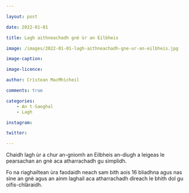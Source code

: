 ```yaml
---

layout: post

date: 2022-01-01

title: Lagh aithneachadh gnè ùr an Eilbheis

image: /images/2022-01-01-lagh-aithneachadh-gne-ur-an-eilbheis.jpg

image-caption:

image-licence:

author: Crìstean MacMhìcheil

comments: true

categories:
    - An t-Saoghal
    - Lagh

instagram:

twitter:

---
```


Chaidh lagh ùr a chur an-gnìomh an Eilbheis an-diugh a leigeas le pearsachan an gnè aca atharrachadh gu sìmplidh.

Fo na riaghailtean ùra faodaidh neach sam bith aois 16 bliadhna agus nas sìne an gnè agus an ainm laghail aca atharrachadh dìreach le bhith dol gu oifis-chlàraidh.
